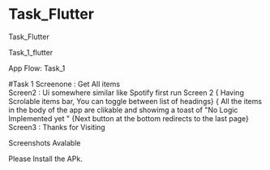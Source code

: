 # Task_Flutter
Task_Flutter




Task_1_flutter

App Flow: Task_1

#Task 1
Screenone : Get All items  
Screen2 : Ui somewhere similar like Spotify first run 
Screen 2 { Having Scrolable items bar, You can toggle between list of headings}
{ All the items in the body of the app are clikable and showimg a toast of "No Logic Implemented yet "
{Next button at the bottom redirects to the last page} 
Screen3 : Thanks for Visiting 

Screenshots Avalable 

Please Install the APk.
